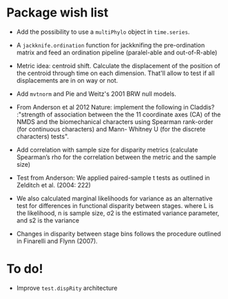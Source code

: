 # Package wish list
* Add the possibility to use a `multiPhylo` object in `time.series`.
* A `jackknife.ordination` function for jackknifing the pre-ordination matrix and feed an ordination pipeline (paralel-able and out-of-R-able)
* Metric idea: centroid shift. Calculate the displacement of the position of the centroid through time on each dimension. That'll allow to test if all displacements are in on way or not.
* Add `mvtnorm` and Pie and Weitz's 2001 BRW null models.


* From Anderson et al 2012 Nature: implement the following in Claddis? :"strength of association between the the 11 coordinate axes (CA) of the NMDS and the biomechanical characters using Spearman rank-order (for continuous characters) and Mann- Whitney U (for the discrete characters) tests".
* Add correlation with sample size for disparity metrics (calculate Spearman’s rho for the correlation between the metric and the sample size)
* Test from Anderson: We applied paired-sample t tests as outlined in Zelditch et al. (2004: 222)
* We also calculated marginal likelihoods for variance as an alternative test for differences in functional disparity between stages. where L is the likelihood, n is sample size, σ2 is the estimated variance parameter, and s2 is the variance
* Changes in disparity between stage bins follows the procedure outlined in Finarelli and Flynn (2007).

# To do!
* Improve `test.dispRity` architecture
